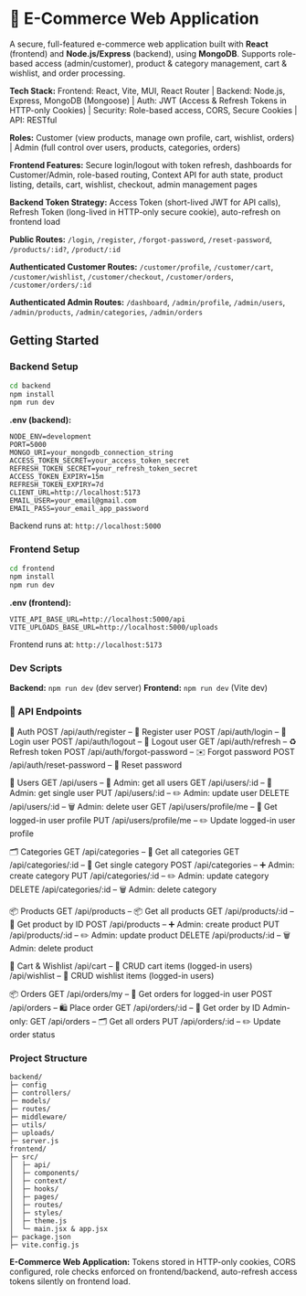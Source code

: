 # 🛒 E-Commerce Web Application

A secure, full-featured e-commerce web application built with **React** (frontend) and **Node.js/Express** (backend), using **MongoDB**. Supports role-based access (admin/customer), product & category management, cart & wishlist, and order processing.

**Tech Stack:** Frontend: React, Vite, MUI, React Router | Backend: Node.js, Express, MongoDB (Mongoose) | Auth: JWT (Access & Refresh Tokens in HTTP-only Cookies) | Security: Role-based access, CORS, Secure Cookies | API: RESTful

**Roles:** Customer (view products, manage own profile, cart, wishlist, orders) | Admin (full control over users, products, categories, orders)

**Frontend Features:** Secure login/logout with token refresh, dashboards for Customer/Admin, role-based routing, Context API for auth state, product listing, details, cart, wishlist, checkout, admin management pages

**Backend Token Strategy:** Access Token (short-lived JWT for API calls), Refresh Token (long-lived in HTTP-only secure cookie), auto-refresh on frontend load

**Public Routes:** `/login`, `/register`, `/forgot-password`, `/reset-password`, `/products/:id?`, `/product/:id`

**Authenticated Customer Routes:** `/customer/profile`, `/customer/cart`, `/customer/wishlist`, `/customer/checkout`, `/customer/orders`, `/customer/orders/:id`

**Authenticated Admin Routes:** `/dashboard`, `/admin/profile`, `/admin/users`, `/admin/products`, `/admin/categories`, `/admin/orders`

## Getting Started

### Backend Setup

```bash
cd backend
npm install
npm run dev
```

**.env (backend):**

```
NODE_ENV=development
PORT=5000
MONGO_URI=your_mongodb_connection_string
ACCESS_TOKEN_SECRET=your_access_token_secret
REFRESH_TOKEN_SECRET=your_refresh_token_secret
ACCESS_TOKEN_EXPIRY=15m
REFRESH_TOKEN_EXPIRY=7d
CLIENT_URL=http://localhost:5173
EMAIL_USER=your_email@gmail.com
EMAIL_PASS=your_email_app_password
```

Backend runs at: `http://localhost:5000`

### Frontend Setup

```bash
cd frontend
npm install
npm run dev
```

**.env (frontend):**

```
VITE_API_BASE_URL=http://localhost:5000/api
VITE_UPLOADS_BASE_URL=http://localhost:5000/uploads
```

Frontend runs at: `http://localhost:5173`

### Dev Scripts

**Backend:** `npm run dev` (dev server)
**Frontend:** `npm run dev` (Vite dev)

### 📡 API Endpoints

🔐 Auth
POST /api/auth/register – 📝 Register user
POST /api/auth/login – 🔑 Login user
POST /api/auth/logout – 🚪 Logout user
GET /api/auth/refresh – ♻️ Refresh token
POST /api/auth/forgot-password – ✉️ Forgot password
POST /api/auth/reset-password – 🔄 Reset password

👤 Users
GET /api/users – 👥 Admin: get all users
GET /api/users/\:id – 👤 Admin: get single user
PUT /api/users/\:id – ✏️ Admin: update user
DELETE /api/users/\:id – 🗑️ Admin: delete user
GET /api/users/profile/me – 🧑 Get logged-in user profile
PUT /api/users/profile/me – ✏️ Update logged-in user profile

🗂 Categories
GET /api/categories – 📂 Get all categories
GET /api/categories/\:id – 📄 Get single category
POST /api/categories – ➕ Admin: create category
PUT /api/categories/\:id – ✏️ Admin: update category
DELETE /api/categories/\:id – 🗑️ Admin: delete category

📦 Products
GET /api/products – 📦 Get all products
GET /api/products/\:id – 📄 Get product by ID
POST /api/products – ➕ Admin: create product
PUT /api/products/\:id – ✏️ Admin: update product
DELETE /api/products/\:id – 🗑️ Admin: delete product

🛒 Cart & Wishlist
/api/cart – 🛒 CRUD cart items (logged-in users)
/api/wishlist – 💖 CRUD wishlist items (logged-in users)

📦 Orders
GET /api/orders/my – 🧾 Get orders for logged-in user
POST /api/orders – 🛍️ Place order
GET /api/orders/\:id – 📄 Get order by ID
Admin-only:
GET /api/orders – 🗂️ Get all orders
PUT /api/orders/\:id – ✏️ Update order status

### Project Structure

```
backend/
├─ config
├─ controllers/
├─ models/
├─ routes/
├─ middleware/
├─ utils/
├─ uploads/
├─ server.js
frontend/
├─ src/
│  ├─ api/
│  ├─ components/
│  ├─ context/
│  ├─ hooks/
│  ├─ pages/
│  ├─ routes/
│  ├─ styles/
│  ├─ theme.js
│  └─ main.jsx & app.jsx
├─ package.json
├─ vite.config.js
```

**E-Commerce Web Application:** Tokens stored in HTTP-only cookies, CORS configured, role checks enforced on frontend/backend, auto-refresh access tokens silently on frontend load.

